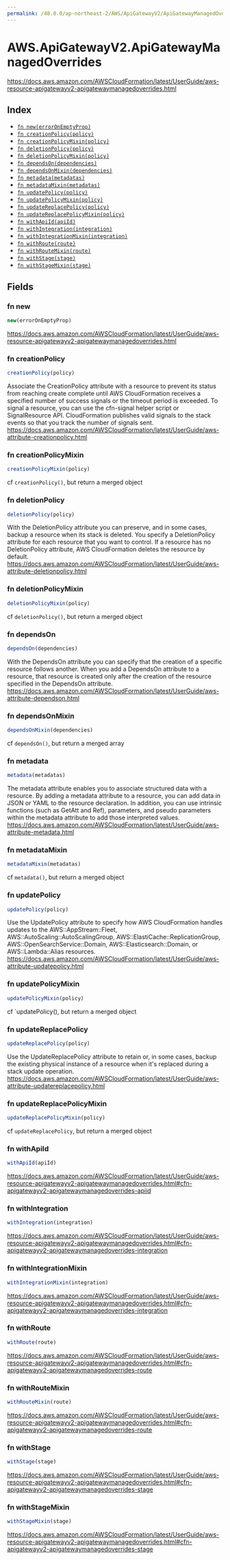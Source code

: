 ```yaml
---
permalink: /48.0.0/ap-northeast-2/AWS/ApiGatewayV2/ApiGatewayManagedOverrides/
---
```


# AWS.ApiGatewayV2.ApiGatewayManagedOverrides

https://docs.aws.amazon.com/AWSCloudFormation/latest/UserGuide/aws-resource-apigatewayv2-apigatewaymanagedoverrides.html

## Index

* [`fn new(errorOnEmptyProp)`](#fn-new)
* [`fn creationPolicy(policy)`](#fn-creationpolicy)
* [`fn creationPolicyMixin(policy)`](#fn-creationpolicymixin)
* [`fn deletionPolicy(policy)`](#fn-deletionpolicy)
* [`fn deletionPolicyMixin(policy)`](#fn-deletionpolicymixin)
* [`fn dependsOn(dependencies)`](#fn-dependson)
* [`fn dependsOnMixin(dependencies)`](#fn-dependsonmixin)
* [`fn metadata(metadatas)`](#fn-metadata)
* [`fn metadataMixin(metadatas)`](#fn-metadatamixin)
* [`fn updatePolicy(policy)`](#fn-updatepolicy)
* [`fn updatePolicyMixin(policy)`](#fn-updatepolicymixin)
* [`fn updateReplacePolicy(policy)`](#fn-updatereplacepolicy)
* [`fn updateReplacePolicyMixin(policy)`](#fn-updatereplacepolicymixin)
* [`fn withApiId(apiId)`](#fn-withapiid)
* [`fn withIntegration(integration)`](#fn-withintegration)
* [`fn withIntegrationMixin(integration)`](#fn-withintegrationmixin)
* [`fn withRoute(route)`](#fn-withroute)
* [`fn withRouteMixin(route)`](#fn-withroutemixin)
* [`fn withStage(stage)`](#fn-withstage)
* [`fn withStageMixin(stage)`](#fn-withstagemixin)

## Fields

### fn new

```ts
new(errorOnEmptyProp)
```

https://docs.aws.amazon.com/AWSCloudFormation/latest/UserGuide/aws-resource-apigatewayv2-apigatewaymanagedoverrides.html

### fn creationPolicy

```ts
creationPolicy(policy)
```

Associate the CreationPolicy attribute with a resource to prevent its status from reaching create complete until AWS CloudFormation receives a specified number of success signals or the timeout period is exceeded. To signal a resource, you can use the cfn-signal helper script or SignalResource API. CloudFormation publishes valid signals to the stack events so that you track the number of signals sent. 
https://docs.aws.amazon.com/AWSCloudFormation/latest/UserGuide/aws-attribute-creationpolicy.html

### fn creationPolicyMixin

```ts
creationPolicyMixin(policy)
```

cf `creationPolicy()`, but return a merged object

### fn deletionPolicy

```ts
deletionPolicy(policy)
```

With the DeletionPolicy attribute you can preserve, and in some cases, backup a resource when its stack is deleted. You specify a DeletionPolicy attribute for each resource that you want to control. If a resource has no DeletionPolicy attribute, AWS CloudFormation deletes the resource by default. 
https://docs.aws.amazon.com/AWSCloudFormation/latest/UserGuide/aws-attribute-deletionpolicy.html

### fn deletionPolicyMixin

```ts
deletionPolicyMixin(policy)
```

cf `deletionPolicy()`, but return a merged object

### fn dependsOn

```ts
dependsOn(dependencies)
```

With the DependsOn attribute you can specify that the creation of a specific resource follows another. When you add a DependsOn attribute to a resource, that resource is created only after the creation of the resource specified in the DependsOn attribute. 
https://docs.aws.amazon.com/AWSCloudFormation/latest/UserGuide/aws-attribute-dependson.html

### fn dependsOnMixin

```ts
dependsOnMixin(dependencies)
```

cf `dependsOn()`, but return a merged array

### fn metadata

```ts
metadata(metadatas)
```

The metadata attribute enables you to associate structured data with a resource. By adding a metadata attribute to a resource, you can add data in JSON or YAML to the resource declaration. In addition, you can use intrinsic functions (such as GetAtt and Ref), parameters, and pseudo parameters within the metadata attribute to add those interpreted values. 
https://docs.aws.amazon.com/AWSCloudFormation/latest/UserGuide/aws-attribute-metadata.html

### fn metadataMixin

```ts
metadataMixin(metadatas)
```

cf `metadata()`, but return a merged object

### fn updatePolicy

```ts
updatePolicy(policy)
```

Use the UpdatePolicy attribute to specify how AWS CloudFormation handles updates to the AWS::AppStream::Fleet, AWS::AutoScaling::AutoScalingGroup, AWS::ElastiCache::ReplicationGroup, AWS::OpenSearchService::Domain, AWS::Elasticsearch::Domain, or AWS::Lambda::Alias resources. 
https://docs.aws.amazon.com/AWSCloudFormation/latest/UserGuide/aws-attribute-updatepolicy.html

### fn updatePolicyMixin

```ts
updatePolicyMixin(policy)
```

cf `updatePolicy(), but return a merged object

### fn updateReplacePolicy

```ts
updateReplacePolicy(policy)
```

Use the UpdateReplacePolicy attribute to retain or, in some cases, backup the existing physical instance of a resource when it's replaced during a stack update operation. 
https://docs.aws.amazon.com/AWSCloudFormation/latest/UserGuide/aws-attribute-updatereplacepolicy.html

### fn updateReplacePolicyMixin

```ts
updateReplacePolicyMixin(policy)
```

cf `updateReplacePolicy`, but return a merged object

### fn withApiId

```ts
withApiId(apiId)
```

https://docs.aws.amazon.com/AWSCloudFormation/latest/UserGuide/aws-resource-apigatewayv2-apigatewaymanagedoverrides.html#cfn-apigatewayv2-apigatewaymanagedoverrides-apiid

### fn withIntegration

```ts
withIntegration(integration)
```

https://docs.aws.amazon.com/AWSCloudFormation/latest/UserGuide/aws-resource-apigatewayv2-apigatewaymanagedoverrides.html#cfn-apigatewayv2-apigatewaymanagedoverrides-integration

### fn withIntegrationMixin

```ts
withIntegrationMixin(integration)
```

https://docs.aws.amazon.com/AWSCloudFormation/latest/UserGuide/aws-resource-apigatewayv2-apigatewaymanagedoverrides.html#cfn-apigatewayv2-apigatewaymanagedoverrides-integration

### fn withRoute

```ts
withRoute(route)
```

https://docs.aws.amazon.com/AWSCloudFormation/latest/UserGuide/aws-resource-apigatewayv2-apigatewaymanagedoverrides.html#cfn-apigatewayv2-apigatewaymanagedoverrides-route

### fn withRouteMixin

```ts
withRouteMixin(route)
```

https://docs.aws.amazon.com/AWSCloudFormation/latest/UserGuide/aws-resource-apigatewayv2-apigatewaymanagedoverrides.html#cfn-apigatewayv2-apigatewaymanagedoverrides-route

### fn withStage

```ts
withStage(stage)
```

https://docs.aws.amazon.com/AWSCloudFormation/latest/UserGuide/aws-resource-apigatewayv2-apigatewaymanagedoverrides.html#cfn-apigatewayv2-apigatewaymanagedoverrides-stage

### fn withStageMixin

```ts
withStageMixin(stage)
```

https://docs.aws.amazon.com/AWSCloudFormation/latest/UserGuide/aws-resource-apigatewayv2-apigatewaymanagedoverrides.html#cfn-apigatewayv2-apigatewaymanagedoverrides-stage
